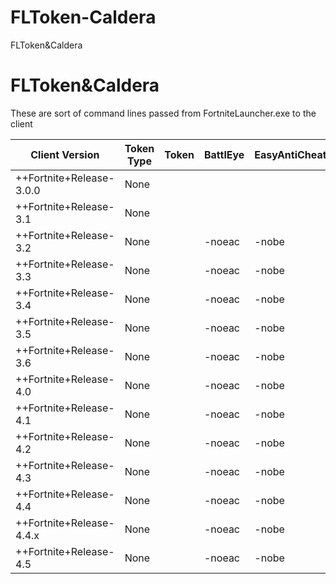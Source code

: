 # FLToken-Caldera
FLToken&amp;Caldera

# FLToken&Caldera
These are sort of command lines passed from FortniteLauncher.exe to the client

| Client Version  | Token Type | Token | BattlEye | EasyAntiCheat |
| ------------- | ------------- | ------------- | ------------- | ------------- |
| ++Fortnite+Release-3.0.0 | None |  |  |  |
| ++Fortnite+Release-3.1 | None |  |  |  |
| ++Fortnite+Release-3.2 | None |  | -noeac | -nobe |
| ++Fortnite+Release-3.3 | None |  | -noeac | -nobe |
| ++Fortnite+Release-3.4 | None |  | -noeac | -nobe |
| ++Fortnite+Release-3.5 | None |  | -noeac | -nobe |
| ++Fortnite+Release-3.6 | None |  | -noeac | -nobe |
| ++Fortnite+Release-4.0 | None |  | -noeac | -nobe |
| ++Fortnite+Release-4.1 | None |  | -noeac | -nobe |
| ++Fortnite+Release-4.2 | None |  | -noeac | -nobe |
| ++Fortnite+Release-4.3 | None |  | -noeac | -nobe |
| ++Fortnite+Release-4.4 | None |  | -noeac | -nobe |
| ++Fortnite+Release-4.4.x | None |  | -noeac | -nobe |
| ++Fortnite+Release-4.5 | None |  | -noeac | -nobe |
